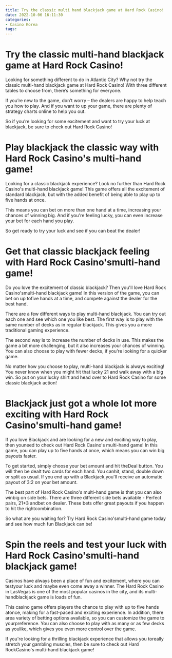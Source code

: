 ```yaml
---
title: Try the classic multi hand blackjack game at Hard Rock Casino!
date: 2022-10-06 16:11:30
categories:
- Casino Korea
tags:
---
```



#  Try the classic multi-hand blackjack game at Hard Rock Casino!

Looking for something different to do in Atlantic City? Why not try the classic multi-hand blackjack game at Hard Rock Casino! With three different tables to choose from, there’s something for everyone.

If you’re new to the game, don’t worry – the dealers are happy to help teach you how to play. And if you want to up your game, there are plenty of strategy charts online to help you out.

So if you’re looking for some excitement and want to try your luck at blackjack, be sure to check out Hard Rock Casino!

#  Play blackjack the classic way with Hard Rock Casino's multi-hand game!

Looking for a classic blackjack experience? Look no further than Hard Rock Casino's multi-hand blackjack game! This game offers all the excitement of standard blackjack, but with the added benefit of being able to play up to five hands at once.

This means you can bet on more than one hand at a time, increasing your chances of winning big. And if you're feeling lucky, you can even increase your bet for each hand you play.

So get ready to try your luck and see if you can beat the dealer!

#  Get that classic blackjack feeling with Hard Rock Casino'smulti-hand game!

Do you love the excitement of classic blackjack? Then you'll love Hard Rock Casino'smulti-hand blackjack game! In this version of the game, you can bet on up tofive hands at a time, and compete against the dealer for the best hand.

There are a few different ways to play multi-hand blackjack. You can try out each one and see which one you like best. The first way is to play with the same number of decks as in regular blackjack. This gives you a more traditional gaming experience.

The second way is to increase the number of decks in use. This makes the game a bit more challenging, but it also increases your chances of winning. You can also choose to play with fewer decks, if you're looking for a quicker game.

No matter how you choose to play, multi-hand blackjack is always exciting! You never know when you might hit that lucky 21 and walk away with a big win. So put on your lucky shirt and head over to Hard Rock Casino for some classic blackjack action!

#  Blackjack just got a whole lot more exciting with Hard Rock Casino'smulti-hand game!

If you love Blackjack and are looking for a new and exciting way to play, then youneed to check out Hard Rock Casino's multi-hand game! In this game, you can play up to five hands at once, which means you can win big payouts faster.

To get started, simply choose your bet amount and hit theDeal button. You will then be dealt two cards for each hand. You canhit, stand, double down or split as usual. If you end up with a Blackjack,you'll receive an automatic payout of 3:2 on your bet amount.

The best part of Hard Rock Casino's multi-hand game is that you can also winbig on side bets. There are three different side bets available - Perfect pairs, 21+3 andbet on dealer. These bets offer great payouts if you happen to hit the rightcombination.

So what are you waiting for? Try Hard Rock Casino'smulti-hand game today and see how much fun Blackjack can be!

#  Spin the reels and test your luck with Hard Rock Casino'smulti-hand blackjack game!

Casinos have always been a place of fun and excitement, where you can testyour luck and maybe even come away a winner. The Hard Rock Casino in LasVegas is one of the most popular casinos in the city, and its multi-handblackjack game is loads of fun.

This casino game offers players the chance to play with up to five hands atonce, making for a fast-paced and exciting experience. In addition, there area variety of betting options available, so you can customize the game to yourpreference. You can also choose to play with as many or as few decks as youlike, which gives you even more control over the game.

If you're looking for a thrilling blackjack experience that allows you toreally stretch your gambling muscles, then be sure to check out Hard RockCasino's multi-hand blackjack game!